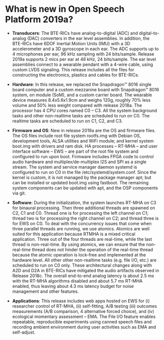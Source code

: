 # What is new in Open Speech Platform 2019a? #
* **Transducers**: The BTE-RICs have analog-to-digital (ADC) and digital-to-analog (DAC) converters in the ear level assemblies. In addition, the BTE-RICs have 6DOF Inertial Motion Units (IMU) with a 3D accelerometer and a 3D gyroscope in each ear. The ADC supports up to 4 microphones per ear, 96 kHz sampling with 24 bits/sample. Release 2019a supports 2 mics per ear at 48 kHz, 24 bits/sample. The ear level assemblies connect to a wearable pendant with a 4-wire cable, using custom LVDS signaling. This release includes all the files for constructing the electronics, plastics and cables for BTE-RICs.

* **Hardware**: In this release, we replaced the Snapdragon™ 8016 single board computer and a custom mezzanine board with Snapdragon™ 8016 system, on module (SoM), and a custom carrier board. The wearable device measures 8.4x5.6x1.9cm and weighs 120g, roughly 70% less volume and 50% less weight compared with release 2018a. The processor has 4 CPU cores named C0 – C3. All the system background tasks and other non-realtime tasks are scheduled to run on C0.  The realtime tasks are scheduled to run on C1, C2, and C3.

* **Firmware and OS**: New in release 2019a are the OS and firmware files. The OS files include root file system rootfs.img with Debian OS, development tools, ALSA utilities and WiFi module; and kernel system boot.img with drivers and ram disk.  HA processes – RT-MHA – and user interface software – EWS – are part of the root file system and configured to run upon boot. Firmware includes FPGA code to control audio hardware and multiplex/de-multiplex I2S and SPI as a single stream. The system and service manager daemon systemd is configured to run on C0 in the file /etc/systemd/system.conf.  Since the kernel is custom, it is not managed by the package manager apt; but can be installed or updated boot.img using fastboot. The remaining system components can be updated with apt, and the OSP components via git. 

* **Software**: During the initialization, the system launches RT-MHA on C3 for binaural processing. Then three additional threads are spawned on C2, C1 and C0. Thread one is for processing the left channel on C1; thread two is for processing the right channel on C2; and thread three is for EWS on C0. To deal with the concurrency issues that come when three parallel threads are running, we use atomics. Atomics are well suited for this application because RTMHA is a mixed critical application. Three out of the four threads are real-time, while the last thread is non-real-time. By using atomics, we can ensure that the non-real-time thread does not hinder the operation of the real-time thread because the atomic operation is lock-free and implemented at the hardware level. All other other non-realtime tasks (e.g. file I/O, etc.) are scheduled to run on C0 only. These architectural changes along with A2D and D2A in BTE-RICs have mitigated the audio artifacts observed in Release 2018c. The overall end-to-end analog latency is about 2.5 ms with the RT-MHA algorithms disabled and about 5.7 ms RT-MHA enabled, thus leaving about 4.3 ms latency budget for noise management and other features. 

* **Applications**: This release includes web apps hosted on EWS for (i) researcher control of RT-MHA, (ii) self-fitting, A/B testing (iii) outcomes measurements (A/B comparison, 4 alternative forced choice), and (iv) ecological momentary assessment – EMA. The File I/O feature enables repeatable, reproducible experiments using canned speech files and recording ambient environment during user activities such as EMA and self-adjust.
